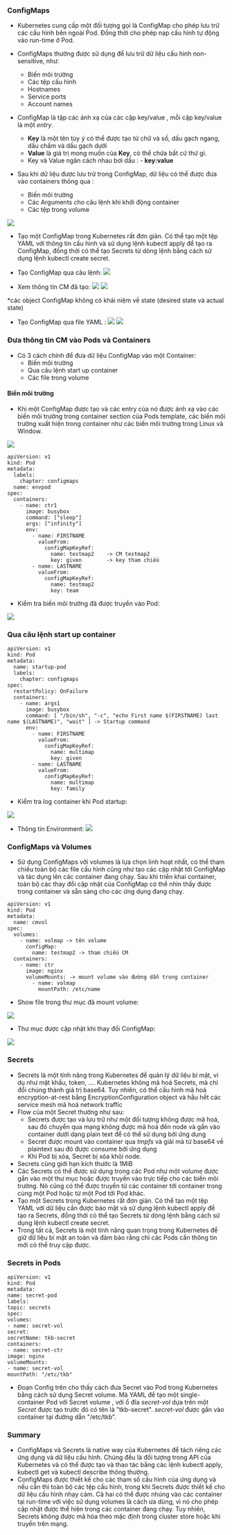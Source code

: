 ### ConfigMaps
- Kubernetes cung cấp một đối tượng gọi là ConfigMap cho phép lưu trữ các cấu hình bên ngoài Pod. Đồng thời cho phép nạp cấu hình tự động vào run-time ở Pod.
- ConfigMaps thường được sử dụng để lưu trữ dữ liệu cấu hình non-sensitive,  như:
    - Biến môi trường
    - Các tệp cấu hình
    - Hostnames
    - Service ports
    - Account names

- ConfigMap là tập các ánh xạ của các cặp key/value , mỗi cặp key/value là một *entry*.
    - **Key** là một tên tùy ý có thể được tạo từ chữ và số, dấu gạch ngang, dấu chấm và dấu gạch dưới
    - **Value** là giá trị mong muốn của **Key**, có thể chứa bất cứ thứ gì.
    - Key và Value ngăn cách nhau bơi dấu : - **key:value**
- Sau khi dữ liệu được lưu trữ trong ConfigMap, dữ liệu có thể được đưa vào containers thông qua :
    - Biến môi trường
    - Các Arguments cho câu lệnh khi khởi động container
    - Các tệp trong volume

![](https://i.imgur.com/1Cpc3za.png)

- Tạo một ConfigMap trong Kubernetes rất đơn giản. Có thể tạo một tệp YAML với thông tin cấu hình và sử dụng lệnh kubectl apply để tạo ra ConfigMap, đồng thời có thể tạo Secrets từ dòng lệnh bằng cách sử dụng lệnh kubectl create secret.

- Tạo ConfigMap qua câu lệnh: 
![](https://i.imgur.com/zCOgMyP.png)
- Xem thông tin CM đã tạo: 
![](https://i.imgur.com/1ptKHhH.png)
![](https://i.imgur.com/rhx1fSA.png)

*các object ConfigMap không có khái niệm về state (desired state và actual state) 
- Tạo ConfigMap qua file YAML : 
![](https://i.imgur.com/Bk6tlFY.png)
![](https://i.imgur.com/rBJCcFo.png)

### Đưa thông tin CM vào Pods và Containers

- Có 3 cách chính để đưa dữ liệu ConfigMap vào một Container: 
    - Biến môi trường
    - Qua câu lệnh start up container
    - Các file trong volume

#### Biến môi trường
- Khi một ConfigMap được tạo và các entry của nó được ánh xạ vào các biến môi trường trong container section của Pods template, các biến môi trường xuất hiện trong container như các biến môi trường trong Linux và Window.

![](https://i.imgur.com/tPCZYX4.png)

```
apiVersion: v1
kind: Pod
metadata:
  labels:
    chapter: configmaps
  name: envpod
spec:
  containers:
    - name: ctr1
      image: busybox
      command: ["sleep"]
      args: ["infinity"]
      env:
        - name: FIRSTNAME
          valueFrom:
            configMapKeyRef:
              name: testmap2    -> CM testmap2
              key: given        -> key tham chiếu
        - name: LASTNAME
          valueFrom:
            configMapKeyRef:
              name: testmap2
              key: team
```
- Kiểm tra biến môi trường đã được truyền vào Pod: 

![](https://i.imgur.com/3Wa7TbH.png)

### Qua câu lệnh start up container

```
apiVersion: v1
kind: Pod
metadata:
  name: startup-pod
  labels:
    chapter: configmaps
spec:
  restartPolicy: OnFailure
  containers:
    - name: args1
      image: busybox
      command: [ "/bin/sh", "-c", "echo First name $(FIRSTNAME) last name $(LASTNAME)", "wait" ] -> Startup command 
      env:
        - name: FIRSTNAME
          valueFrom:
            configMapKeyRef:
              name: multimap
              key: given
        - name: LASTNAME
          valueFrom:
            configMapKeyRef:
              name: multimap
              key: family
```
- Kiểm tra log container khi Pod startup: 

![](https://i.imgur.com/QbQuBAd.png)

- Thông tin Environment: 
![](https://i.imgur.com/rproHYb.png)

### ConfigMaps và Volumes

- Sử dụng ConfigMaps với volumes là lựa chọn linh hoạt nhất, có thể tham chiếu toàn bộ các file cấu hình cũng như tạo các cập nhật tới ConfigMap và tác dụng lên các container đang chạy. Sau khi triển khai container, toàn bộ các thay đổi cập nhật của ConfigMap có thể nhìn thấy được trong container và sẵn sàng cho các ứng dụng đang chạy.

```
apiVersion: v1
kind: Pod
metadata:
  name: cmvol
spec:
  volumes:
    - name: volmap -> tên volume
      configMap:
        name: testmap2 -> tham chiếu CM
  containers:
    - name: ctr
      image: nginx
      volumeMounts: -> mount volume vào đường dẫn trong container
        - name: volmap
          mountPath: /etc/name
```
- Show file trong thư mục đã mount volume: 

![](https://i.imgur.com/z7gFfOZ.png)

- Thư mục được cập nhật khi thay đổi ConfigMap: 

![](https://i.imgur.com/efScn1U.png)


### Secrets
- Secrets là một tính năng trong Kubernetes để quản lý dữ liệu bí mật, ví dụ như mật khẩu, token, .... Kubernetes không mã hoá Secrets, mà chỉ đổi chúng thành giá trị base64. Tuy nhiên, có thể cấu hình mã hoá encryption-at-rest bằng EncryptionConfiguration object và hầu hết các service mesh mã hoá network traffic
- Flow của một Secret thường như sau: 
	- Secrets được tạo và lưu trữ như một đối tượng không được mã hoá, sau đó chuyển qua mạng không được mã hoá đến node và gắn vào container dưới dạng plain text để có thể sử dụng bởi ứng dụng
	- Secret được mount vào container qua *tmpfs* và giải mà từ base64 về plaintext sau đó được consume bởi ứng dụng
	- Khi Pod bị xóa, Secret bị xóa khỏi node.
- Secrets cũng giới hạn kích thước là 1MiB
- Các Secrets có thể được sử dụng trong các Pod như một volume được gắn vào một thư mục hoặc được truyền vào trực tiếp cho các biến môi trường. Nó cũng có thể được truyền từ các container tới container trong cùng một Pod hoặc từ một Pod tới Pod khác.
- Tạo một Secrets trong Kubernetes rất đơn giản. Có thể tạo một tệp YAML với dữ liệu cần được bảo mật và sử dụng lệnh kubectl apply để tạo ra Secrets, đồng thời có thể tạo Secrets từ dòng lệnh bằng cách sử dụng lệnh kubectl create secret.
- Trong tất cả, Secrets là một tính năng quan trọng trong Kubernetes để giữ dữ liệu bí mật an toàn và đảm bảo rằng chỉ các Pods cần thông tin mới có thể truy cập được.

### Secrets in Pods
```
apiVersion: v1
kind: Pod
metadata:
name: secret-pod
labels:
topic: secrets
spec:
volumes:
- name: secret-vol
secret:
secretName: tkb-secret
containers:
- name: secret-ctr
image: nginx
volumeMounts:
- name: secret-vol
mountPath: "/etc/tkb"
```

- Đoạn Config trên cho thấy cách đưa Secret vào Pod trong Kubernetes bằng cách sử dụng Secret volume. Mã YAML để tạo một single-container Pod với Secret volume , với ổ đĩa *secret-vol* dựa trên một *Secret* được tạo trước đó có tên là "tkb-secret". *secret-vol* được gắn vào container tại đường dẫn  "/etc/tkb".

### Summary

- ConfigMaps và Secrets là native way của Kubernetes để tách riêng các ứng dụng và dữ liệu cấu hình. Chúng đều là đối tượng trong API của Kubernetes và có thể được tạo và thao tác bằng các lệnh kubectl apply, kubectl get và kubectl describe thông thường. 
- ConfigMaps được thiết kế cho các tham số cấu hình của ứng dụng và nếu cần thì toàn bộ các tệp cấu hình, trong khi Secrets được thiết kế cho dữ liệu cấu hình nhạy cảm. Cả hai có thể được nhúng vào các container tại run-time với việc sử dụng volumes là cách ưa dùng, vì nó cho phép cập nhật được thể hiện trong các container đang chạy. Tuy nhiên, Secrets không được mã hóa theo mặc định trong cluster store hoặc khi truyền trên mạng.
